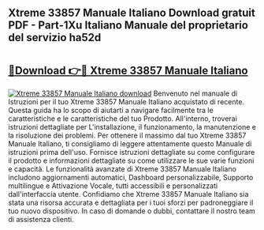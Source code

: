 ## Xtreme 33857 Manuale Italiano Download gratuit PDF - Part-1Xu Italiano Manuale del proprietario del servizio ha52d

# <h2><a href="http://dfbdzs7.blite.top/?on=Xtreme+33857+Manuale+Italiano">🔗Download 👉🔴 Xtreme 33857 Manuale Italiano</a></h2>

[![Xtreme 33857 Manuale Italiano download](https://i.imgur.com/lujVjoI.png)](http://dfbdzs7.blite.top/?on=Xtreme+33857+Manuale+Italiano)
Benvenuto nel manuale di Istruzioni per il tuo Xtreme 33857 Manuale Italiano acquistato di recente. Questa guida ha lo scopo di aiutarti a navigare facilmente tra le caratteristiche e le caratteristiche del tuo Prodotto. All'interno, troverai istruzioni dettagliate per L'installazione, il funzionamento, la manutenzione e la risoluzione dei problemi. Per ottenere il massimo dal tuo Xtreme 33857 Manuale Italiano, ti consigliamo di leggere attentamente questo Manuale di istruzioni prima dell'uso. Fornisce istruzioni dettagliate su come configurare il prodotto e informazioni dettagliate su come utilizzare le sue varie funzioni e capacità. Le funzionalità avanzate di Xtreme 33857 Manuale Italiano includono aggiornamenti automatici, Dashboard personalizzabile, Supporto multilingue e Attivazione Vocale, tutti accessibili e personalizzati dall'interfaccia utente. Confidiamo che Xtreme 33857 Manuale Italiano sia stata una risorsa accurata e dettagliata per i tuoi sforzi per padroneggiare il tuo nuovo dispositivo. In caso di domande o dubbi, contattare il nostro team di assistenza clienti.
